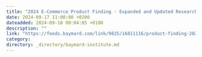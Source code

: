 ```yaml
---
title: "2024 E-Commerce Product Finding - Expanded and Updated Research Findings"
date: 2024-09-17 11:00:00 +0200
dateadded: 2024-09-18 00:04:05 +0100
description: ""
link: "https://feeds.baymard.com/link/9825/16811116/product-finding-2024-launch"
category:
directory: _directory/baymard-institute.md
---
```

